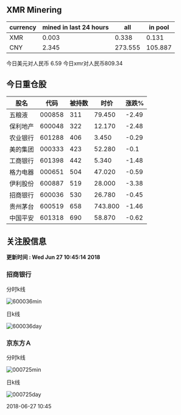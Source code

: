 ## XMR Minering

|currency|mined in last 24 hours|all|in pool|
|---|---|---|---|
|XMR|0.003|0.338|0.131|
|CNY|2.345|273.555|105.887|

今日美元对人民币 6.59	今日xmr对人民币809.34


## 今日重仓股 

|股名|代码|被持数|时价|涨跌%|
|---|---|---|---|---|
|五粮液|000858|311|79.450|-2.49|
|保利地产|600048|322|12.170|-2.48|
|农业银行|601288|406|3.450|-0.29|
|美的集团|000333|423|52.280|-0.1|
|工商银行|601398|442|5.340|-1.48|
|格力电器|000651|504|47.020|-0.59|
|伊利股份|600887|519|28.000|-3.38|
|招商银行|600036|530|26.780|-0.45|
|贵州茅台|600519|658|743.800|-1.46|
|中国平安|601318|690|58.870|-0.62|

## 关注股信息
**更新时间 : Wed Jun 27 10:45:14 2018**
### 招商银行 
分时k线

![600036min](http://image.sinajs.cn/newchart/min/n/sh600036.gif)

日k线

![600036day](http://image.sinajs.cn/newchart/daily/n/sh600036.gif)

### 京东方Ａ 
分时k线

![000725min](http://image.sinajs.cn/newchart/min/n/sz000725.gif)

日k线

![000725day](http://image.sinajs.cn/newchart/daily/n/sz000725.gif)

2018-06-27 10:45